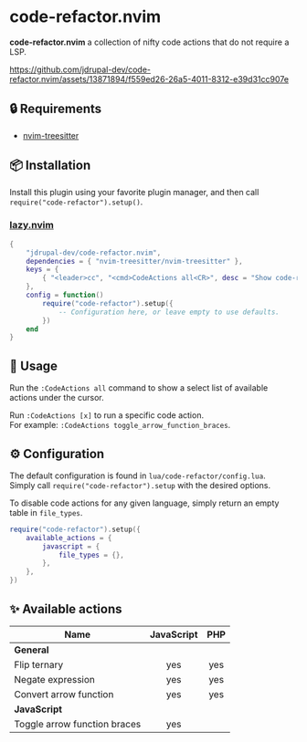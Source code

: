 # code-refactor.nvim

**code-refactor.nvim** a collection of nifty code actions that do not require a LSP.

https://github.com/jdrupal-dev/code-refactor.nvim/assets/13871894/f559ed26-26a5-4011-8312-e39d31cc907e

## :lock: Requirements

- [nvim-treesitter](https://github.com/nvim-treesitter/nvim-treesitter)

## :package: Installation

Install this plugin using your favorite plugin manager, and then call
`require("code-refactor").setup()`.

### [lazy.nvim](https://github.com/folke/lazy.nvim)

```lua
{
    "jdrupal-dev/code-refactor.nvim",
    dependencies = { "nvim-treesitter/nvim-treesitter" },
    keys = {
        { "<leader>cc", "<cmd>CodeActions all<CR>", desc = "Show code-refactor.nvim (not LSP code actions)" },
    },
    config = function()
        require("code-refactor").setup({
            -- Configuration here, or leave empty to use defaults.
        })
    end
}
```

## :rocket: Usage

Run the `:CodeActions all` command to show a select list of available actions under the cursor.

Run `:CodeActions [x]` to run a specific code action.\
For example: `:CodeActions toggle_arrow_function_braces`.

## :gear: Configuration

The default configuration is found in `lua/code-refactor/config.lua`.\
Simply call `require("code-refactor").setup` with the desired options.

To disable code actions for any given language, simply return an empty table in `file_types`.
```lua
require("code-refactor").setup({
    available_actions = {
        javascript = {
            file_types = {},
        },
    },
})
```

## :sparkles: Available actions 

|                         Name | JavaScript |    PHP     |
|------------------------------|:----------:|:----------:|
|                  **General** |            |            |
|                 Flip ternary |    yes     |    yes     |
|            Negate expression |    yes     |    yes     |
|       Convert arrow function |    yes     |    yes     |
|               **JavaScript** |            |            |
| Toggle arrow function braces |    yes     |            |

